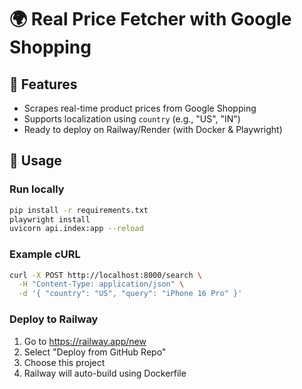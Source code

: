 # 🌍 Real Price Fetcher with Google Shopping

## 🚀 Features
- Scrapes real-time product prices from Google Shopping
- Supports localization using `country` (e.g., "US", "IN")
- Ready to deploy on Railway/Render (with Docker & Playwright)

## 🔧 Usage

### Run locally
```bash
pip install -r requirements.txt
playwright install
uvicorn api.index:app --reload
```

### Example cURL
```bash
curl -X POST http://localhost:8000/search \
  -H "Content-Type: application/json" \
  -d '{ "country": "US", "query": "iPhone 16 Pro" }'
```

### Deploy to Railway
1. Go to https://railway.app/new
2. Select "Deploy from GitHub Repo"
3. Choose this project
4. Railway will auto-build using Dockerfile
